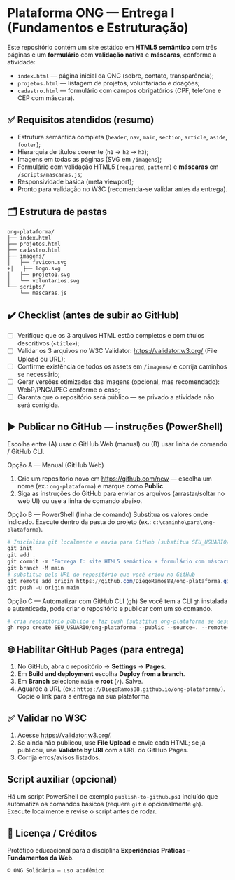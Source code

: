 # Plataforma ONG — Entrega I (Fundamentos e Estruturação)

Este repositório contém um site estático em **HTML5 semântico** com três páginas e um **formulário** com **validação nativa** e **máscaras**, conforme a atividade:

- `index.html` — página inicial da ONG (sobre, contato, transparência);
- `projetos.html` — listagem de projetos, voluntariado e doações;
- `cadastro.html` — formulário com campos obrigatórios (CPF, telefone e CEP com máscara).

## ✅ Requisitos atendidos (resumo)
- Estrutura semântica completa (`header`, `nav`, `main`, `section`, `article`, `aside`, `footer`);
- Hierarquia de títulos coerente (`h1` → `h2` → `h3`);
- Imagens em todas as páginas (SVG em `/imagens`);
- Formulário com validação HTML5 (`required`, `pattern`) e **máscaras** em `/scripts/mascaras.js`;
- Responsividade básica (meta viewport);
- Pronto para validação no W3C (recomenda-se validar antes da entrega).

## 🗂️ Estrutura de pastas
```
ong-plataforma/
├── index.html
├── projetos.html
├── cadastro.html
├── imagens/
│   ├── favicon.svg
+│   ├── logo.svg
│   ├── projeto1.svg
│   └── voluntarios.svg
└── scripts/
    └── mascaras.js
```

## ✔️ Checklist (antes de subir ao GitHub)
- [ ] Verifique que os 3 arquivos HTML estão completos e com títulos descritivos (`<title>`);
- [ ] Validar os 3 arquivos no W3C Validator: https://validator.w3.org/ (File Upload ou URL);
- [ ] Confirme existência de todos os assets em `/imagens/` e corrija caminhos se necessário;
- [ ] Gerar versões otimizadas das imagens (opcional, mas recomendado): WebP/PNG/JPEG conforme o caso;
- [ ] Garanta que o repositório será público — se privado a atividade não será corrigida.

## ▶️ Publicar no GitHub — instruções (PowerShell)
Escolha entre (A) usar o GitHub Web (manual) ou (B) usar linha de comando / GitHub CLI.

Opção A — Manual (GitHub Web)
1. Crie um repositório novo em https://github.com/new — escolha um nome (ex.: `ong-plataforma`) e marque como **Public**.
2. Siga as instruções do GitHub para enviar os arquivos (arrastar/soltar no web UI) ou use a linha de comando abaixo.

Opção B — PowerShell (linha de comando)
Substitua os valores onde indicado. Execute dentro da pasta do projeto (ex.: `c:\caminho\para\ong-plataforma`).

```powershell
# Inicializa git localmente e envia para GitHub (substitua SEU_USUARIO/repositorio)
git init
git add .
git commit -m "Entrega I: site HTML5 semântico + formulário com máscaras"
git branch -M main
# substitua pelo URL do repositório que você criou no GitHub
git remote add origin https://github.com/DiegoRamos88/ong-plataforma.git
git push -u origin main
```

Opção C — Automatizar com GitHub CLI (gh)
Se você tem a CLI `gh` instalada e autenticada, pode criar o repositório e publicar com um só comando.

```powershell
# cria repositório público e faz push (substitua ong-plataforma se desejar outro nome)
gh repo create SEU_USUARIO/ong-plataforma --public --source=. --remote=origin --push
```

## 🌐 Habilitar GitHub Pages (para entrega)
1. No GitHub, abra o repositório → **Settings** → **Pages**.
2. Em **Build and deployment** escolha **Deploy from a branch**.
3. Em **Branch** selecione `main` e **root** (`/`). Salve.
4. Aguarde a URL (ex.: `https://DiegoRamos88.github.io/ong-plataforma/`). Copie o link para a entrega na sua plataforma.

## ✅ Validar no W3C
1. Acesse https://validator.w3.org/.
2. Se ainda não publicou, use **File Upload** e envie cada HTML; se já publicou, use **Validate by URI** com a URL do GitHub Pages.
3. Corrija erros/avisos listados.

## Script auxiliar (opcional)
Há um script PowerShell de exemplo `publish-to-github.ps1` incluído que automatiza os comandos básicos (requere `git` e opcionalmente `gh`). Execute localmente e revise o script antes de rodar.

## 📝 Licença / Créditos
Protótipo educacional para a disciplina **Experiências Práticas – Fundamentos da Web**.

```
© ONG Solidária — uso acadêmico
```
